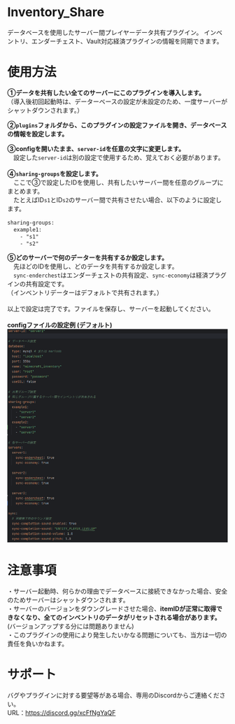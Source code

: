 # Inventory_Share
データベースを使用したサーバー間プレイヤーデータ共有プラグイン。
インベントリ、エンダーチェスト、Vault対応経済プラグインの情報を同期できます。

# 使用方法
**①データを共有したい全てのサーバーにこのプラグインを導入します。**
<br>（導入後初回起動時は、データーベースの設定が未設定のため、一度サーバーがシャットダウンされます。）

**②<code>plugins</code>フォルダから、このプラグインの設定ファイルを開き、データベースの情報を設定します。**

**③configを開いたまま、<code>server-id</code>を任意の文字に変更します。**
<br>　設定した<code>server-id</code>は別の設定で使用するため、覚えておく必要があります。
<br><br>
**④<code>sharing-groups</code>を設定します。**
<br>　ここで③で設定したIDを使用し、共有したいサーバー間を任意のグループにまとめます。
<br>　たとえばID<code>s1</code>とID<code>s2</code>のサーバー間で共有させたい場合、以下のように設定します。<br>
```
sharing-groups:
  example1:
    - "s1"
    - "s2"
```
**⑤どのサーバーで何のデーターを共有するか設定します。**<br>
　先ほどのIDを使用し、どのデータを共有するか設定します。<br>
　<code>sync-enderchest</code>はエンダーチェストの共有設定、<code>sync-economy</code>は経済プラグインの共有設定です。
<br>（インベントリデーターはデフォルトで共有されます。）　<br>
<br>以上で設定は完了です。ファイルを保存し、サーバーを起動してください。
<br><br>**configファイルの設定例 (デフォルト)**
![img.png](img.png)


# 注意事項
・サーバー起動時、何らかの理由でデータベースに接続できなかった場合、安全のためサーバーはシャットダウンされます。<br>
・サーバーのバージョンをダウングレードさせた場合、**itemIDが正常に取得できなくなり、全てのインベントリのデータがリセットされる場合があります。**(バージョンアップする分には問題ありません)<br>
・このプラグインの使用により発生したいかなる問題についても、当方は一切の責任を負いかねます。<br>

# サポート
バグやプラグインに対する要望等がある場合、専用のDiscordからご連絡ください。
<br>URL：https://discord.gg/xcFfNgYaQF